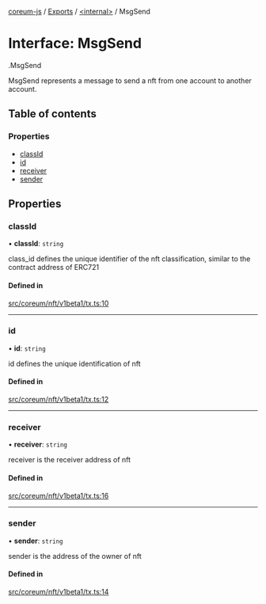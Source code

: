 [coreum-js](../README.md) / [Exports](../modules.md) / [<internal\>](../modules/internal_.md) / MsgSend

# Interface: MsgSend

[<internal>](../modules/internal_.md).MsgSend

MsgSend represents a message to send a nft from one account to another account.

## Table of contents

### Properties

- [classId](internal_.MsgSend.md#classid)
- [id](internal_.MsgSend.md#id)
- [receiver](internal_.MsgSend.md#receiver)
- [sender](internal_.MsgSend.md#sender)

## Properties

### classId

• **classId**: `string`

class_id defines the unique identifier of the nft classification, similar to the contract address of ERC721

#### Defined in

[src/coreum/nft/v1beta1/tx.ts:10](https://github.com/CooperFoundation/coreum-js/blob/bdb622b/src/coreum/nft/v1beta1/tx.ts#L10)

___

### id

• **id**: `string`

id defines the unique identification of nft

#### Defined in

[src/coreum/nft/v1beta1/tx.ts:12](https://github.com/CooperFoundation/coreum-js/blob/bdb622b/src/coreum/nft/v1beta1/tx.ts#L12)

___

### receiver

• **receiver**: `string`

receiver is the receiver address of nft

#### Defined in

[src/coreum/nft/v1beta1/tx.ts:16](https://github.com/CooperFoundation/coreum-js/blob/bdb622b/src/coreum/nft/v1beta1/tx.ts#L16)

___

### sender

• **sender**: `string`

sender is the address of the owner of nft

#### Defined in

[src/coreum/nft/v1beta1/tx.ts:14](https://github.com/CooperFoundation/coreum-js/blob/bdb622b/src/coreum/nft/v1beta1/tx.ts#L14)
